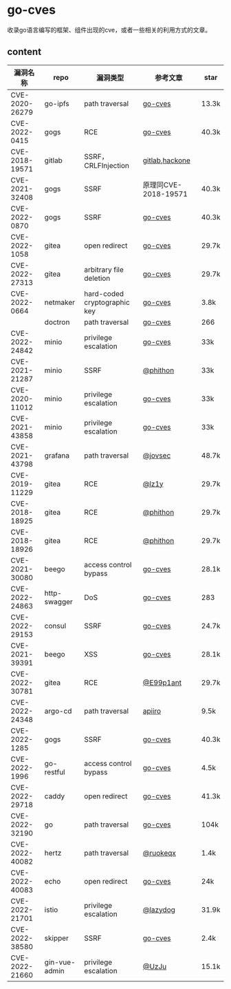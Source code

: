 # go-cves
收录go语言编写的框架、组件出现的cve，或者一些相关的利用方式的文章。

## content

| 漏洞名称       | repo          | 漏洞类型                     | 参考文章                                                     | star  |
| -------------- | ------------- | ---------------------------- | ------------------------------------------------------------ | ----- |
| CVE-2020-26279 | go-ipfs       | path traversal               | [go-cves](CVE-2020-26279/CVE-2020-26279.md)                  | 13.3k |
| CVE-2022-0415  | gogs          | RCE                          | [go-cves](CVE-2022-0415/CVE-2022-0415.md)                    | 40.3k |
| CVE-2018-19571 | gitlab        | SSRF，CRLFInjection          | [gitlab](https://gitlab.com/gitlab-org/gitlab/-/issues/8438),[hackone](https://hackerone.com/reports/441090) |       |
| CVE-2021-32408 | gogs          | SSRF                         | 原理同CVE-2018-19571                                         | 40.3k |
| CVE-2022-0870  | gogs          | SSRF                         | [go-cves](CVE-2022-0870/CVE-2022-0870.md)                    | 40.3k |
| CVE-2022-1058  | gitea         | open redirect                | [go-cves](CVE-2022-1058/CVE-2022-1058.md)                    | 29.7k |
| CVE-2022-27313 | gitea         | arbitrary file deletion      | [go-cves](CVE-2022-27313/CVE-2022-27313.md)                  | 29.7k |
| CVE-2022-0664  | netmaker      | hard-coded cryptographic key | [go-cves](CVE-2022-0664/CVE-2022-0664.md)                    | 3.8k  |
|                | doctron       | path traversal               | [go-cves](doctron-path-traversal/doctron-path-traversal.md)  | 266   |
| CVE-2022-24842 | minio         | privilege escalation         | [go-cves](CVE-2022-24842/CVE-2022-24842.md)                  | 33k   |
| CVE-2021-21287 | minio         | SSRF                         | [@phithon](https://www.leavesongs.com/PENETRATION/the-collision-of-containers-and-the-cloud-pentesting-a-MinIO.html) | 33k   |
| CVE-2020-11012 | minio         | privilege escalation         | [go-cves](CVE-2020-11012/CVE-2020-11012.md)                  | 33k   |
| CVE-2021-43858 | minio         | privilege escalation         | [go-cves](CVE-2021-43858/CVE-2021-43858.md)                  | 33k   |
| CVE-2021-43798 | grafana       | path traversal               | [@jovsec](https://j0vsec.com/post/cve-2021-43798/)           | 48.7k |
| CVE-2019-11229 | gitea         | RCE                          | [@lz1y](https://xz.aliyun.com/t/5788)                        | 29.7k |
| CVE-2018-18925 | gitea         | RCE                          | [@phithon](https://www.leavesongs.com/PENETRATION/gitea-remote-command-execution.html) | 29.7k |
| CVE-2018-18926 | gitea         | RCE                          | [@phithon](https://www.leavesongs.com/PENETRATION/gitea-remote-command-execution.html) | 29.7k |
| CVE-2021-30080 | beego         | access control bypass        | [go-cves](CVE-2021-30080/CVE-2021-30080.md)                  | 28.1k |
| CVE-2022-24863 | http-swagger  | DoS                          | [go-cves](CVE-2022-24863/CVE-2022-24863.md)                  | 283   |
| CVE-2022-29153 | consul        | SSRF                         | [go-cves](CVE-2022-29153/CVE-2022-29153.md)                  | 24.7k |
| CVE-2021-39391 | beego         | XSS                          | [go-cves](CVE-2021-39391/CVE-2021-39391.md)                  | 28.1k |
| CVE-2022-30781 | gitea         | RCE                          | [@E99p1ant](https://tttang.com/archive/1607/)                | 29.7k |
| CVE-2022-24348 | argo-cd       | path traversal               | [apiiro](https://apiiro.com/blog/malicious-kubernetes-helm-charts-can-be-used-to-steal-sensitive-information-from-argo-cd-deployments/) | 9.5k  |
| CVE-2022-1285  | gogs          | SSRF                         | [go-cves](CVE-2022-1285/CVE-2022-1285.md)                    | 40.3k |
| CVE-2022-1996  | go-restful    | access control bypass        | [go-cves](CVE-2022-1996/CVE-2022-1996.md)                    | 4.5k  |
| CVE-2022-29718 | caddy         | open redirect                | [go-cves](CVE-2022-29718/CVE-2022-29718.md)                  | 41.3k |
| CVE-2022-32190 | go            | path traversal               | [go-cves](CVE-2022-32190/CVE-2022-32190.md)                  | 104k  |
| CVE-2022-40082 | hertz         | path traversal               | [@ruokeqx](https://ruokeqx.gitee.io/posts/my_first_cve/)     | 1.4k  |
| CVE-2022-40083 | echo          | open redirect                | [go-cves](CVE-2022-40083/CVE-2022-40083.md)                  | 24k   |
| CVE-2022-21701 | istio         | privilege escalation         | [@lazydog](https://www.anquanke.com/post/id/272528)          | 31.9k |
| CVE-2022-38580 | skipper       | SSRF                         | [go-cves](CVE-2022-38580/CVE-2022-38580.md)                  | 2.4k  |
| CVE-2022-21660 | gin-vue-admin | privilege escalation         | [@UzJu](https://github.com/UzJu/Gin-Vue-admin-poc-CVE-2022-21660) | 15.1k |

